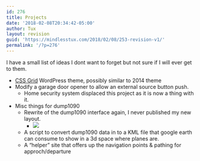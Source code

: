 ```yaml
---
id: 276
title: Projects
date: '2018-02-08T20:34:42-05:00'
author: Tux
layout: revision
guid: 'https://mindlesstux.com/2018/02/08/253-revision-v1/'
permalink: '/?p=276'
---
```


I have a small list of ideas I dont want to forget but not sure if I will ever get to them.

- <span style="text-decoration: underline;">CSS Grid</span> WordPress theme, possibly similar to 2014 theme
- Modify a garage door opener to allow an external source button push. 
    - Home security system displaced this project as it is now a thing with it.
- Misc things for dump1090 
    - Rewrite of the dump1090 interface again, I never published my new layout. 
        - [ ![](https://i.imgur.com/r72XYu0.png)](https://i.imgur.com/r72XYu0.png)
    - A script to convert dump1090 data in to a KML file that google earth can consume to show in a 3d space where planes are.
    - A “helper” site that offers up the navigation points &amp; pathing for approch/departure